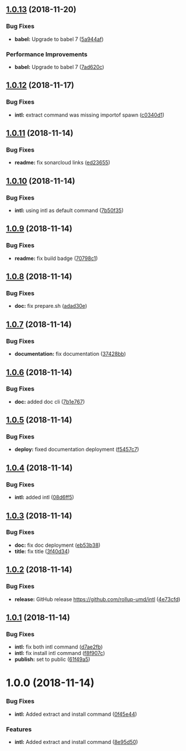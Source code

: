## [1.0.13](https://github.com/rollup-umd/intl/compare/v1.0.12...v1.0.13) (2018-11-20)


### Bug Fixes

* **babel:** Upgrade to babel 7 ([5a944af](https://github.com/rollup-umd/intl/commit/5a944af))


### Performance Improvements

* **babel:** Upgrade to babel 7 ([7ad620c](https://github.com/rollup-umd/intl/commit/7ad620c))

## [1.0.12](https://github.com/rollup-umd/intl/compare/v1.0.11...v1.0.12) (2018-11-17)


### Bug Fixes

* **intl:** extract command was missing importof spawn ([c0340d1](https://github.com/rollup-umd/intl/commit/c0340d1))

## [1.0.11](https://github.com/rollup-umd/intl/compare/v1.0.10...v1.0.11) (2018-11-14)


### Bug Fixes

* **readme:** fix sonarcloud links ([ed23655](https://github.com/rollup-umd/intl/commit/ed23655))

## [1.0.10](https://github.com/rollup-umd/intl/compare/v1.0.9...v1.0.10) (2018-11-14)


### Bug Fixes

* **intl:** using intl as default command ([7b50f35](https://github.com/rollup-umd/intl/commit/7b50f35))

## [1.0.9](https://github.com/rollup-umd/intl/compare/v1.0.8...v1.0.9) (2018-11-14)


### Bug Fixes

* **readme:** fix build badge ([70798c1](https://github.com/rollup-umd/intl/commit/70798c1))

## [1.0.8](https://github.com/rollup-umd/intl/compare/v1.0.7...v1.0.8) (2018-11-14)


### Bug Fixes

* **doc:** fix prepare.sh ([adad30e](https://github.com/rollup-umd/intl/commit/adad30e))

## [1.0.7](https://github.com/rollup-umd/intl/compare/v1.0.6...v1.0.7) (2018-11-14)


### Bug Fixes

* **documentation:** fix documentation ([37428bb](https://github.com/rollup-umd/intl/commit/37428bb))

## [1.0.6](https://github.com/rollup-umd/intl/compare/v1.0.5...v1.0.6) (2018-11-14)


### Bug Fixes

* **doc:** added doc cli ([7b1e767](https://github.com/rollup-umd/intl/commit/7b1e767))

## [1.0.5](https://github.com/rollup-umd/intl/compare/v1.0.4...v1.0.5) (2018-11-14)


### Bug Fixes

* **deploy:** fixed documentation deployment ([f5457c7](https://github.com/rollup-umd/intl/commit/f5457c7))

## [1.0.4](https://github.com/rollup-umd/intl/compare/v1.0.3...v1.0.4) (2018-11-14)


### Bug Fixes

* **intl:** added intl ([08d6ff5](https://github.com/rollup-umd/intl/commit/08d6ff5))

## [1.0.3](https://github.com/rollup-umd/intl/compare/v1.0.2...v1.0.3) (2018-11-14)


### Bug Fixes

* **doc:** fix doc deployment ([eb53b38](https://github.com/rollup-umd/intl/commit/eb53b38))
* **title:** fix title ([3f40d34](https://github.com/rollup-umd/intl/commit/3f40d34))

## [1.0.2](https://github.com/rollup-umd/intl/compare/v1.0.1...v1.0.2) (2018-11-14)


### Bug Fixes

* **release:** GitHub release https://github.com/rollup-umd/intl ([4e73cfd](https://github.com/rollup-umd/intl/commit/4e73cfd))

## [1.0.1](https://module.kopaxgroup.com/rollup-umd/rollup-umd-intl/compare/v1.0.0...v1.0.1) (2018-11-14)


### Bug Fixes

* **intl:** fix both intl command ([d7ae2fb](https://module.kopaxgroup.com/rollup-umd/rollup-umd-intl/commit/d7ae2fb))
* **intl:** fix install intl command ([f8f907c](https://module.kopaxgroup.com/rollup-umd/rollup-umd-intl/commit/f8f907c))
* **publish:** set to public ([61f49a5](https://module.kopaxgroup.com/rollup-umd/rollup-umd-intl/commit/61f49a5))

# 1.0.0 (2018-11-14)


### Bug Fixes

* **intl:** Added extract and install command ([0f45e44](https://module.kopaxgroup.com/rollup-umd/rollup-umd-intl/commit/0f45e44))


### Features

* **intl:** Added extract and install command ([8e95d50](https://module.kopaxgroup.com/rollup-umd/rollup-umd-intl/commit/8e95d50))
